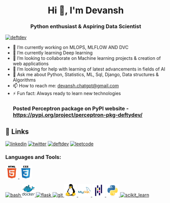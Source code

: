 <h1 align="center">Hi 👋, I'm Devansh</h1>
<h3 align="center">Python enthusiast & Aspiring Data Scientist</h3>
<p align="left"> <a href="https://twitter.com/Devansh44059208" target="blank"><img src="https://img.shields.io/twitter/follow/deftdev?logo=twitter&style=for-the-badge" alt="deftdev" /></a> </p>

- 🔭 I’m currently working on MLOPS, MLFLOW AND DVC
- 🌱 I’m currently learning Deep learning
- 👯 I’m looking to collaborate on Machine learning projects & creation of web applications
- 🤔 I’m looking for help with learning of latest advancements in fields of AI
- 💬 Ask me about Python, Statistics, ML, Sql, Django, Data structures & Algorithms
- 📫 How to reach me: devansh.chatgpt@gmail.com
- ⚡ Fun fact: Always ready to learn new technologies  <h3>Posted Perceptron package on PyPI website - https://pypi.org/project/perceptron-pkg-deftydev/ </h3>

## 🔗 Links
[![linkedin](https://img.shields.io/badge/linkedin-0A66C2?style=for-the-badge&logo=linkedin&logoColor=white)](https://www.linkedin.com/in/devansh-gupta-145077189/)
[![twitter](https://img.shields.io/badge/twitter-1DA1F2?style=for-the-badge&logo=twitter&logoColor=white)](https://twitter.com/Devansh44059208)
<a href="https://www.hackerrank.com/devanshgupta7921?hr_r=1" target="blank"><img align="fixed" src="https://raw.githubusercontent.com/rahuldkjain/github-profile-readme-generator/master/src/images/icons/Social/hackerrank.svg" alt="deftdev" height="30" width="40" /></a>
<a href="https://leetcode.com/deftdev/" target="blank"><img align="fixed" src="https://www.svgrepo.com/show/306328/leetcode.svg" alt="leetcode" height="30" width="40" /></a>


<h3 align="left">Languages and Tools:</h3>
<p align="left">
    <a href="https://www.w3.org/html/" target="_blank"> <img src="https://raw.githubusercontent.com/devicons/devicon/master/icons/html5/html5-original-wordmark.svg" alt="html5" width="40" height="40"/> </a>
    <a href="https://www.w3schools.com/css/" target="_blank"> <img src="https://raw.githubusercontent.com/devicons/devicon/master/icons/css3/css3-original-wordmark.svg" alt="css3" width="40" height="40"/> </a>
<p align="left"> <a href="https://www.gnu.org/software/bash/" target="_blank" rel="noreferrer"> <img src="https://www.vectorlogo.zone/logos/gnu_bash/gnu_bash-icon.svg" alt="bash" width="40" height="40"/> </a> <a href="https://www.docker.com/" target="_blank" rel="noreferrer"> <img src="https://raw.githubusercontent.com/devicons/devicon/master/icons/docker/docker-original-wordmark.svg" alt="docker" width="40" height="40"/> </a> <a href="https://flask.palletsprojects.com/" target="_blank" rel="noreferrer"> <img src="https://www.vectorlogo.zone/logos/pocoo_flask/pocoo_flask-icon.svg" alt="flask" width="40" height="40"/> </a> <a href="https://git-scm.com/" target="_blank" rel="noreferrer"> <img src="https://www.vectorlogo.zone/logos/git-scm/git-scm-icon.svg" alt="git" width="40" height="40"/> </a> <a href="https://www.linux.org/" target="_blank" rel="noreferrer"> <img src="https://raw.githubusercontent.com/devicons/devicon/master/icons/linux/linux-original.svg" alt="linux" width="40" height="40"/> </a> <a href="https://www.mysql.com/" target="_blank" rel="noreferrer"> <img src="https://raw.githubusercontent.com/devicons/devicon/master/icons/mysql/mysql-original-wordmark.svg" alt="mysql" width="40" height="40"/> </a> <a href="https://pandas.pydata.org/" target="_blank" rel="noreferrer"> <img src="https://raw.githubusercontent.com/devicons/devicon/2ae2a900d2f041da66e950e4d48052658d850630/icons/pandas/pandas-original.svg" alt="pandas" width="40" height="40"/> </a> <a href="https://www.python.org" target="_blank" rel="noreferrer"> <img src="https://raw.githubusercontent.com/devicons/devicon/master/icons/python/python-original.svg" alt="python" width="40" height="40"/> </a> <a href="https://scikit-learn.org/" target="_blank" rel="noreferrer"> <img src="https://upload.wikimedia.org/wikipedia/commons/0/05/Scikit_learn_logo_small.svg" alt="scikit_learn" width="40" height="40"/> </a> </p>

